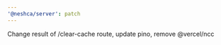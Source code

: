 ```yaml
---
'@neshca/server': patch
---
```


Change result of /clear-cache route, update pino, remove @vercel/ncc
